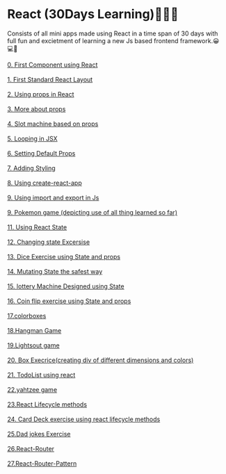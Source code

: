 
# React (30Days Learning)🚀🚀🚀
Consists of all mini apps made using React in a time span of 30 days with full fun and excietment of learning a new Js based frontend framework.😀 💻🚀

<a href="0.First_Component" target="_blank">0. First Component using React</a></br></br>
<a href="1.stadard_react_layout" target="_blank">1. First Standard React Layout</a></br></br>
<a href="2.prpos" target="_blank">2. Using props in React</a></br></br>
<a href="3.OtherProps" target="_blank">3. More about props</a></br></br>
<a href="4.slotMachineExercise" target="_blank">4. Slot machine based on props</a></br></br>
<a href="5.loopingInJSX" target="_blank">5. Looping in JSX</a></br></br>
<a href="6.defaultProps" target="_blank">6. Setting Default Props</a></br></br>
<a href="7.styling" target="_blank">7. Adding Styling</a></br></br>
<a href="8.demo" target="_blank">8. Using create-react-app</a></br></br>
<a href="9.fruit_exercise" target="_blank">9. Using import and export in Js</a></br></br>
<a href="10.pokemon_game" target="_blank">9. Pokemon game (depicting use of all thing learned so far)</a></br></br>
<a href="11.state_initi" target="_blank">11. Using React State</a></br></br>
<a href="12.state_exercise" target="_blank">12. Changing state Excersise</a></br></br>
<a href="13.dice_exercise" target="_blank">13. Dice Exercise using State and props</a></br></br>
<a href="14.mutate_safe_way" target="_blank">14. Mutating State the safest way</a></br></br>
<a href="15.state_design_lottery" target="_blank">15. lottery Machine Designed using State</a></br></br>
<a href="16.coinflip_exercise" target="_blank">16. Coin flip exercise using State and props</a></br></br>
<a href="17.colorboxes" target="_blank">17.colorboxes</a></br></br>
<a href="18.Hangman" target="_blank">18.Hangman Game</a></br></br>
<a href="19.Lightsout" target="_blank">19.Lightsout game</a></br></br>
<a href="20.boxexercise" target="_blank">20. Box Execrice(creating div of different dimensions and colors)</a></br></br>
<a href="21.todolist" target="_blank">21. TodoList using react</a></br></br>
<a href="22.yahtzee" target="_blank">22.yahtzee game</a></br></br>
<a href="23.stateajax" target="_blank">23.React Lifecycle methods</a></br></br>
<a href="24.lifecycledeckecercise" target="_blank">24. Card Deck exercise using react lifecycle methods</a></br></br>
<a href="25.Dad jokes" target="_blank">25.Dad jokes Exercise </a></br></br>
<a href="26.React-Router" target="_blank">26.React-Router</a></br></br>
<a href="27.React-Router-Pattern" target="_blank">27.React-Router-Pattern</a></br></br>
















